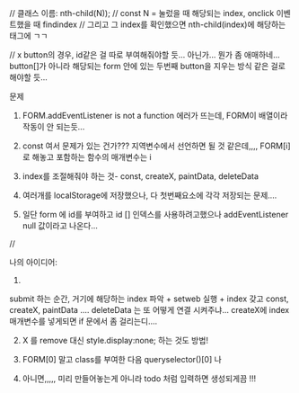 // 클래스 이름: nth-child(N));
// const N = 눌렀을 때 해당되는 index, onclick 이벤트했을 때 findindex
// 그리고 그 index를 확인했으면 nth-child(index)에 해당하는 태그에 ㄱㄱ

// x button의 경우, id같은 걸 따로 부여해줘야할 듯... 아닌가... 뭔가 좀 애매하네... button[]가 아니라 해당되는 form 안에 있는 두번째 button을 지우는 방식 같은 걸로 해야할 듯...

문제 
1. FORM.addEventListener is not a function 에러가 뜨는데, FORM이 배열이라 작동이 안 되는듯...
2. const 여서 문제가 있는 건가??? 지역변수에서 선언하면 될 것 같은데,,,, FORM[i]로 해놓고 포함하는 함수의 매개변수는 i
3. index를 조절해줘야 하는 것- const, createX, paintData, deleteData
4. 여러개를 localStorage에 저장했으나, 다 첫번째요소에 각각 저장되는 문제....

5. 일단 form 에 id를 부여하고 id [] 인덱스를 사용하려고했으나 addEventListener null 값이라고 나온다...

// 


나의 아이디어: 

1. 
submit 하는 순간, 거기에 해당하는 index 파악 + setweb 실행 + index 갖고 const, createX, paintData .... deleteData 는 또 어떻게 연결 시켜주냐... createX에 index 매개변수를 넣게되면 if 문에서 좀 걸리는디....

2. X 를 remove 대신 style.display:none; 하는 것도 방법!

3. FORM[0] 말고 class를 부여한 다음 queryselector()[0] 나 

4. 아니면,,,,, 미리 만들어놓는게 아니라 todo 처럼 입력하면 생성되게끔 !!!
